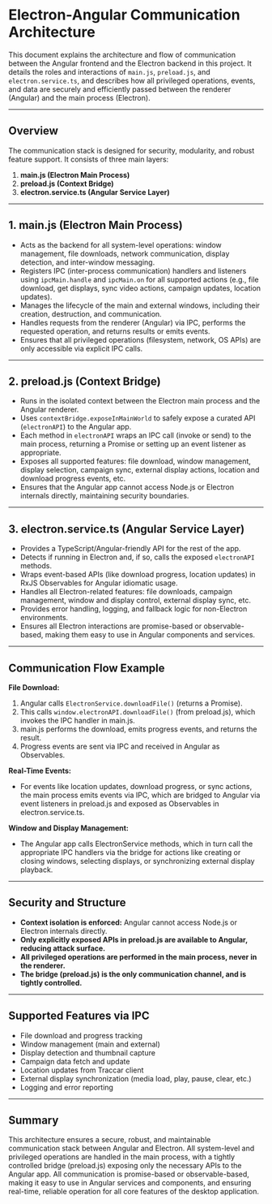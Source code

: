 # Electron-Angular Communication Architecture

This document explains the architecture and flow of communication between the Angular frontend and the Electron backend in this project. It details the roles and interactions of `main.js`, `preload.js`, and `electron.service.ts`, and describes how all privileged operations, events, and data are securely and efficiently passed between the renderer (Angular) and the main process (Electron).

---

## Overview

The communication stack is designed for security, modularity, and robust feature support. It consists of three main layers:

1. **main.js (Electron Main Process)**
2. **preload.js (Context Bridge)**
3. **electron.service.ts (Angular Service Layer)**

---

## 1. main.js (Electron Main Process)
- Acts as the backend for all system-level operations: window management, file downloads, network communication, display detection, and inter-window messaging.
- Registers IPC (inter-process communication) handlers and listeners using `ipcMain.handle` and `ipcMain.on` for all supported actions (e.g., file download, get displays, sync video actions, campaign updates, location updates).
- Manages the lifecycle of the main and external windows, including their creation, destruction, and communication.
- Handles requests from the renderer (Angular) via IPC, performs the requested operation, and returns results or emits events.
- Ensures that all privileged operations (filesystem, network, OS APIs) are only accessible via explicit IPC calls.

---

## 2. preload.js (Context Bridge)
- Runs in the isolated context between the Electron main process and the Angular renderer.
- Uses `contextBridge.exposeInMainWorld` to safely expose a curated API (`electronAPI`) to the Angular app.
- Each method in `electronAPI` wraps an IPC call (invoke or send) to the main process, returning a Promise or setting up an event listener as appropriate.
- Exposes all supported features: file download, window management, display selection, campaign sync, external display actions, location and download progress events, etc.
- Ensures that the Angular app cannot access Node.js or Electron internals directly, maintaining security boundaries.

---

## 3. electron.service.ts (Angular Service Layer)
- Provides a TypeScript/Angular-friendly API for the rest of the app.
- Detects if running in Electron and, if so, calls the exposed `electronAPI` methods.
- Wraps event-based APIs (like download progress, location updates) in RxJS Observables for Angular idiomatic usage.
- Handles all Electron-related features: file downloads, campaign management, window and display control, external display sync, etc.
- Provides error handling, logging, and fallback logic for non-Electron environments.
- Ensures all Electron interactions are promise-based or observable-based, making them easy to use in Angular components and services.

---

## Communication Flow Example

**File Download:**
1. Angular calls `ElectronService.downloadFile()` (returns a Promise).
2. This calls `window.electronAPI.downloadFile()` (from preload.js), which invokes the IPC handler in main.js.
3. main.js performs the download, emits progress events, and returns the result.
4. Progress events are sent via IPC and received in Angular as Observables.

**Real-Time Events:**
- For events like location updates, download progress, or sync actions, the main process emits events via IPC, which are bridged to Angular via event listeners in preload.js and exposed as Observables in electron.service.ts.

**Window and Display Management:**
- The Angular app calls ElectronService methods, which in turn call the appropriate IPC handlers via the bridge for actions like creating or closing windows, selecting displays, or synchronizing external display playback.

---

## Security and Structure
- **Context isolation is enforced:** Angular cannot access Node.js or Electron internals directly.
- **Only explicitly exposed APIs in preload.js are available to Angular, reducing attack surface.**
- **All privileged operations are performed in the main process, never in the renderer.**
- **The bridge (preload.js) is the only communication channel, and is tightly controlled.**

---

## Supported Features via IPC
- File download and progress tracking
- Window management (main and external)
- Display detection and thumbnail capture
- Campaign data fetch and update
- Location updates from Traccar client
- External display synchronization (media load, play, pause, clear, etc.)
- Logging and error reporting

---

## Summary

This architecture ensures a secure, robust, and maintainable communication stack between Angular and Electron. All system-level and privileged operations are handled in the main process, with a tightly controlled bridge (preload.js) exposing only the necessary APIs to the Angular app. All communication is promise-based or observable-based, making it easy to use in Angular services and components, and ensuring real-time, reliable operation for all core features of the desktop application. 